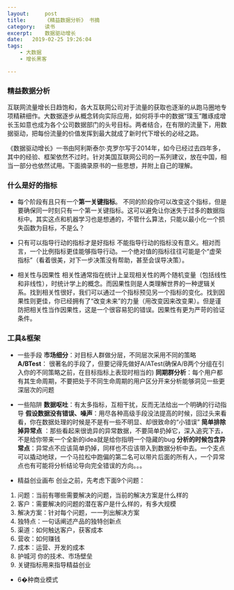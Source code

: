 ```yaml
---
layout:     post
title:      《精益数据分析》 书摘
category:   读书
excerpt:    数据驱动增长
date:   2019-02-25 19:26:04
tags:
    - 大数据
    - 增长黑客

---
```

### 精益数据分析
互联网流量增长日趋饱和，各大互联网公司对于流量的获取也逐渐的从跑马圈地专项精耕细作。大数据逐步从概念转向实际应用，如何将手中的数据“璞玉”雕琢成增长玉如意也成为各个公司数据部门的头号目标。两者结合，在有限的流量下，用数据驱动，把每份流量的价值发挥到最大就成了新时代下增长的必经之路。

《数据驱动增长》一书由阿利斯泰尔·克罗尔写于2014年，如今已经过去四年多，其中的经验、框架依然不过时。针对美国互联网公司的一系列建议，放在中国，相当一部分也依然试用。下面摘录原书的一些思想，并附上自己的理解。

### 什么是好的指标

 - 每个阶段有且只有一个**第一关键指标**。
不同的阶段你可以改变这个指标，但是要确保同一时刻只有一个第一关键指标。这可以避免让你迷失于过多的数据指标中。其实这点和机器学习也是想通的，不管什么算法，只能以最小化一个损失函数为目标，不是么？

 - 只有可以指导行动的指标才是好指标
不能指导行动的指标没有意义。相对而言，一个比例指标更佳能够指导行动。一个绝对值的指标往往可能是个“虚荣指标”（看着很美，对下一步决策没有帮助，甚至会误导决策）。

 - 相关性与因果性
相关性通常指在统计上呈现相关性的两个随机变量（包括线性和非线性），时统计学上的概念。而因果性则是人类理解世界的一种逻辑关系。找到相关性很好，我们可以通过一个指标预见另一个指标的变化。找到因果性则更佳，你已经拥有了“改变未来”的力量（用改变因来改变果）。但是谨防把相关性当作因果性，这是一个很容易犯的错误。因果性有更为严苛的验证条件。

### 工具&框架
 - 一些手段
**市场细分**：对目标人群做分层，不同层次采用不同的策略
**A/BTest**： 很著名的手段了，但要记得先做好A/ATest(确保A/B两个分组在引入你的不同策略之前，在目标指标上表现时相当的)
**同期群分析**：每个用户都有其生命周期，不要把处于不同生命周期的用户区分开来分析能够洞见一些更深层次的问题

 - 一些陷阱
**数据呕吐**：有太多指标，互相干扰，反而无法给出一个明确的行动指导
**假设数据没有错误、噪声**：用尽各种高级手段没法提高的时候，回过头来看看，你在数据处理的时候是不是有一些不明显、却很致命的“小错误”
**简单排除掉异常点** ：那些看起来很诡异的异常数据，不要简单扔掉它，深入追究下去，不是给你带来一个全新的idea就是给你指明一个隐藏的bug
**分析的时候包含异常点**：异常点不应该简单扔掉，同样也不应该带入到数据分析中去。一个支点可以撬动地球，一个马拉松中跑偏的第二名可以带片后面的所有人，一个异常点也有可能将分析结论导向完全错误的方向。。。

 - 精益创业画布
创业之前，先考虑下面9个问题：
1. 问题：当前有哪些需要解决的问题，当前的解决方案是什么样的
2. 客户：需要解决的问题的潜在客户是什么样的，有多大规模
3. 解决方案：针对每个问题，一一列出解决方案
4. 独特点：一句话阐述产品的独特创新点
5. 渠道：如何触达客户，获客成本
6. 营收：如何赚钱
7. 成本：运营、开发的成本
8. 护城河 你的技术、市场壁垒
9. 关键指标用来指导精益创业



- 6�种商业模式
